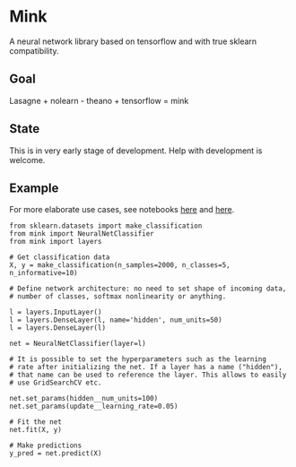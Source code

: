# Mink

A neural network library based on tensorflow and with true sklearn compatibility.

## Goal

Lasagne + nolearn - theano + tensorflow = mink

## State

This is in very early stage of development. Help with development is welcome.

## Example

For more elaborate use cases, see notebooks 
[here](https://github.com/BenjaminBossan/mink/blob/master/simple_CNN_01.ipynb)
and
[here](https://github.com/BenjaminBossan/mink/blob/master/simple_example_with_GS.ipynb).

```
from sklearn.datasets import make_classification
from mink import NeuralNetClassifier
from mink import layers

# Get classification data
X, y = make_classification(n_samples=2000, n_classes=5, n_informative=10)

# Define network architecture: no need to set shape of incoming data, 
# number of classes, softmax nonlinearity or anything.

l = layers.InputLayer()
l = layers.DenseLayer(l, name='hidden', num_units=50)
l = layers.DenseLayer(l)

net = NeuralNetClassifier(layer=l)

# It is possible to set the hyperparameters such as the learning 
# rate after initializing the net. If a layer has a name ("hidden"), 
# that name can be used to reference the layer. This allows to easily 
# use GridSearchCV etc.

net.set_params(hidden__num_units=100)
net.set_params(update__learning_rate=0.05)

# Fit the net
net.fit(X, y)

# Make predictions
y_pred = net.predict(X)

```
